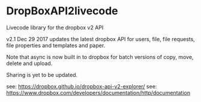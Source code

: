 # DropBoxAPI2livecode
Livecode library for the dropbox v2 API

v2.1 Dec 29 2017 updates the latest dropbox API for users, file, file requests, file properties and templates and paper.

Note that async is now built in to dropbox for batch versions of copy, move, delete and upload.

Sharing is yet to be updated.

see: https://dropbox.github.io/dropbox-api-v2-explorer/
see: https://www.dropbox.com/developers/documentation/http/documentation
